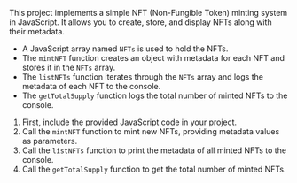 This project implements a simple NFT (Non-Fungible Token) minting system in JavaScript. It allows you to create, store, and display NFTs along with their metadata.

   - A JavaScript array named `NFTs` is used to hold the NFTs.
   - The `mintNFT` function creates an object with metadata for each NFT and stores it in the `NFTs` array.
   - The `listNFTs` function iterates through the `NFTs` array and logs the metadata of each NFT to the console.
   - The `getTotalSupply` function logs the total number of minted NFTs to the console.

1. First, include the provided JavaScript code in your project.
2. Call the `mintNFT` function to mint new NFTs, providing metadata values as parameters.
3. Call the `listNFTs` function to print the metadata of all minted NFTs to the console.
4. Call the `getTotalSupply` function to get the total number of minted NFTs.
